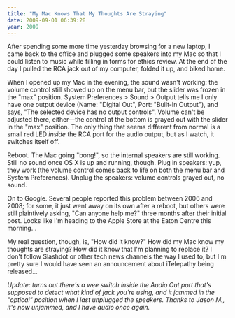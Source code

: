 ```yaml
---
title: "My Mac Knows That My Thoughts Are Straying"
date: 2009-09-01 06:39:28
year: 2009
---
```

After spending some more time yesterday browsing for a new laptop, I came back to the office and plugged some speakers into my Mac so that I could listen to music while filling in forms for ethics review. At the end of the day I pulled the RCA jack out of my computer, folded it up, and biked home.

When I opened up my Mac in the evening, the sound wasn't working: the volume control still showed up on the menu bar, but the slider was frozen in the "max" position. System Preferences &gt; Sound &gt; Output tells me I only have one output device (Name: "Digital Out", Port: "Built-In Output"), and says, "The selected device has no output controls". Volume can't be adjusted there, either—the control at the bottom is grayed out with the slider in the "max" position. The only thing that seems different from normal is a small red LED <em>inside</em> the RCA port for the audio output, but as I watch, it switches itself off.

Reboot. The Mac going "bong!", so the internal speakers are still working. Still no sound once OS X is up and running, though. Plug in speakers: yup, they work (the volume control comes back to life on both the menu bar and System Preferences). Unplug the speakers: volume controls grayed out, no sound.

On to Google. Several people reported this problem between 2006 and 2008; for some, it just went away on its own after a reboot, but others were still plaintively asking, "Can anyone help me?" three months after their initial post. Looks like I'm heading to the Apple Store at the Eaton Centre this morning…

My real question, though, is, "How did it know?" How did my Mac know my thoughts are straying? How did it know that I'm planning to replace it? I don't follow Slashdot or other tech news channels the way I used to, but I'm pretty sure I would have seen an announcement about iTelepathy being released…

<em>Update: turns out there's a wee switch inside the Audio Out port that's supposed to detect what kind of jack you're using, and it jammed in the "optical" position when I last unplugged the speakers. Thanks to Jason M., it's now unjammed, and I have audio once again.</em>
